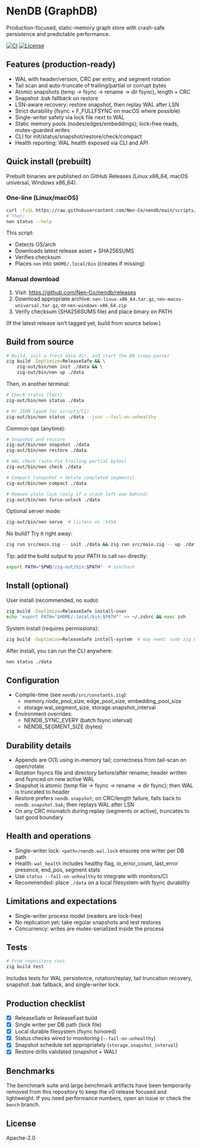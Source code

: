 # NenDB (GraphDB)

Production-focused, static-memory graph store with crash-safe persistence and predictable performance.

[![CI](https://img.shields.io/github/actions/workflow/status/Nen-Co/nendb/ci.yml?branch=main)](../../actions)
[![License](https://img.shields.io/badge/license-Apache--2.0-blue.svg)](LICENSE)

## Features (production-ready)
- WAL with header/version, CRC per entry, and segment rotation
- Tail scan and auto-truncate of trailing/partial or corrupt bytes
- Atomic snapshots (temp → fsync → rename → dir fsync), length + CRC
- Snapshot .bak fallback on restore
- LSN-aware recovery: restore snapshot, then replay WAL after LSN
- Strict durability (fsync + F_FULLFSYNC on macOS where possible)
- Single-writer safety via lock file next to WAL
- Static memory pools (nodes/edges/embeddings); lock-free reads, mutex-guarded writes
- CLI for init/status/snapshot/restore/check/compact
- Health reporting: WAL health exposed via CLI and API

## Quick install (prebuilt)
Prebuilt binaries are published on GitHub Releases (Linux x86_64, macOS universal, Windows x86_64).

### One-line (Linux/macOS)
```bash
curl -fsSL https://raw.githubusercontent.com/Nen-Co/nendb/main/scripts/install.sh | sh
# Then:
nen status --help
```
This script:
- Detects OS/arch
- Downloads latest release asset + SHA256SUMS
- Verifies checksum
- Places `nen` into `$HOME/.local/bin` (creates if missing)

### Manual download
1. Visit: https://github.com/Nen-Co/nendb/releases
2. Download appropriate archive: `nen-linux-x86_64.tar.gz`, `nen-macos-universal.tar.gz`, or `nen-windows-x86_64.zip`
3. Verify checksum (SHA256SUMS file) and place binary on PATH.

(If the latest release isn’t tagged yet, build from source below.)

## Build from source
```bash
# Build, init a fresh data dir, and start the DB (copy-paste)
zig build -Doptimize=ReleaseSafe && \
    zig-out/bin/nen init ./data && \
    zig-out/bin/nen up ./data
```

Then, in another terminal:

```bash
# Check status (text)
zig-out/bin/nen status ./data

# Or JSON (good for scripts/CI)
zig-out/bin/nen status ./data --json --fail-on-unhealthy
```

Common ops (anytime):

```bash
# Snapshot and restore
zig-out/bin/nen snapshot ./data
zig-out/bin/nen restore ./data

# WAL check (auto-fix trailing partial bytes)
zig-out/bin/nen check ./data

# Compact (snapshot + delete completed segments)
zig-out/bin/nen compact ./data

# Remove stale lock (only if a crash left one behind)
zig-out/bin/nen force-unlock ./data
```

Optional server mode:

```bash
zig-out/bin/nen serve  # listens on :5454
```

No build? Try it right away:

```bash
zig run src/main.zig -- init ./data && zig run src/main.zig -- up ./data
```

Tip: add the build output to your PATH to call `nen` directly:

```bash
export PATH="$PWD/zig-out/bin:$PATH"  # zsh/bash
```

## Install (optional)

User install (recommended, no sudo):

```bash
zig build -Doptimize=ReleaseSafe install-user
echo 'export PATH="$HOME/.local/bin:$PATH"' >> ~/.zshrc && exec zsh
```

System install (requires permissions):

```bash
zig build -Doptimize=ReleaseSafe install-system  # may need: sudo zig build ...
```

After install, you can run the CLI anywhere:

```bash
nen status ./data
```

## Configuration
- Compile-time (see `nendb/src/constants.zig`):
    - memory.node_pool_size, edge_pool_size, embedding_pool_size
    - storage.wal_segment_size, storage.snapshot_interval
- Environment overrides:
    - NENDB_SYNC_EVERY (batch fsync interval)
    - NENDB_SEGMENT_SIZE (bytes)

## Durability details
- Appends are O(1) using in-memory tail; correctness from tail-scan on open/rotate
- Rotation fsyncs file and directory before/after rename; header written and fsynced on new active WAL
- Snapshot is atomic (temp file → fsync → rename → dir fsync); then WAL is truncated to header
- Restore prefers `nendb.snapshot`; on CRC/length failure, falls back to `nendb.snapshot.bak`; then replays WAL after LSN
- On any CRC mismatch during replay (segments or active), truncates to last good boundary

## Health and operations
- Single-writer lock: `<path>/nendb.wal.lock` ensures one writer per DB path
- Health: `wal_health` includes healthy flag, io_error_count, last_error presence, end_pos, segment stats
- Use `status --fail-on-unhealthy` to integrate with monitors/CI
- Recommended: place `./data` on a local filesystem with fsync durability

## Limitations and expectations
- Single-writer process model (readers are lock-free)
- No replication yet; take regular snapshots and test restores
- Concurrency: writes are mutex-serialized inside the process

## Tests
```bash
# From repository root
zig build test
```
Includes tests for WAL persistence, rotation/replay, tail truncation recovery, snapshot .bak fallback, and single-writer lock.

## Production checklist
- [x] ReleaseSafe or ReleaseFast build
- [x] Single writer per DB path (lock file)
- [x] Local durable filesystem (fsync honored)
- [x] Status checks wired to monitoring (`--fail-on-unhealthy`)
- [x] Snapshot schedule set appropriately (`storage.snapshot_interval`)
- [x] Restore drills validated (snapshot + WAL)

## Benchmarks
The benchmark suite and large benchmark artifacts have been temporarily removed from this repository to keep the v0 release focused and lightweight. If you need performance numbers, open an issue or check the `bench` branch.

## License
Apache-2.0
